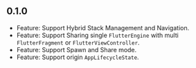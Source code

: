 ## 0.1.0

* Feature: Support Hybrid Stack Management and Navigation.
* Feature: Support Sharing single `FlutterEngine` with multi `FlutterFragment` or `FlutterViewController`.
* Feature: Support Spawn and Share mode.
* Feature: Support origin `AppLifecycleState`.
